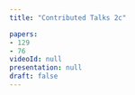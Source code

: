 ```yaml
---
title: "Contributed Talks 2c"

papers:
- 129
- 76
videoId: null
presentation: null
draft: false
---
```

